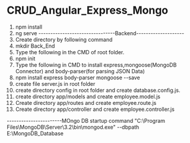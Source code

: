 # CRUD_Angular_Express_Mongo
1. npm install 
2. ng serve
--------------------------------Backend--------------------
1. Create directory by following command 
2. mkdir Back_End
3. Type the following in the CMD of root folder.
4. npm init
5. Type the following in CMD to install express,mongoose(MongoDB Connector) and body-parser(for parsing JSON Data)
6. npm install express body-parser mongoose --save
7. create file server.js in root folder
8. create directory config in root folder and create database.config.js.
9. create directory app/models and create employee.model.js
10. Create directory app/routes and create employee.route.js
11. Create directory app/controller and create employee.controller.js

-----------------------MOngo DB startup command
"C:\Program Files\MongoDB\Server\3.2\bin\mongod.exe" --dbpath E:\MongoDB_Database
